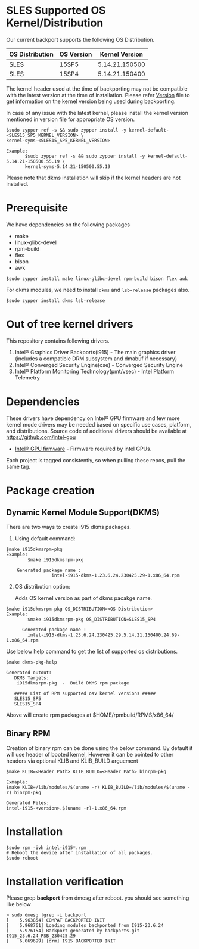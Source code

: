 
# SLES Supported OS Kernel/Distribution
  Our current backport supports the following OS Distribution.

| OS Distribution | OS Version | Kernel Version  |
|---  |---  |---  |
| SLES | 15SP5 | 5.14.21.150500 |
| SLES | 15SP4 | 5.14.21.150400 |

  The kernel header used at the time of backporting may not be compatible with the latest version at the time of installation.
  Please refer [Version](https://github.com/intel-gpu/intel-gpu-i915-backports/blob/backport/main/versions) file to get information on the kernel version being used during backporting.

  In case of any issue with the latest kernel, please install the kernel version mentioned in version file for appropriate OS version.

```
$sudo zypper ref -s && sudo zypper install -y kernel-default-<SLES15_SP5_KERNEL_VERSION> \
kernel-syms-<SLES15_SP5_KERNEL_VERSION>

Example:
       $sudo zypper ref -s && sudo zypper install -y kernel-default-5.14.21-150500.55.19 \
       kernel-syms-5.14.21-150500.55.19
```

Please note that dkms installation will skip if the kernel headers are not installed.

# Prerequisite
We have dependencies on the following packages
  - make
  - linux-glibc-devel
  - rpm-build
  - flex
  - bison
  - awk
```
$sudo zypper install make linux-glibc-devel rpm-build bison flex awk
```
For dkms modules, we need to install `dkms` and `lsb-release` packages also.

```
$sudo zypper install dkms lsb-release
```

# Out of tree kernel drivers
This repository contains following drivers.
1. Intel® Graphics Driver Backports(i915) - The main graphics driver (includes a compatible DRM subsystem and dmabuf if necessary)
2. Intel® Converged Security Engine(cse) - Converged Security Engine
3. Intel® Platform Monitoring Technology(pmt/vsec) - Intel Platform Telemetry


# Dependencies

  These drivers have dependency on Intel® GPU firmware and few more kernel mode drivers may be needed based on specific use cases, platform, and distributions. Source code of additional drivers should be available at https://github.com/intel-gpu

- [Intel® GPU firmware](https://github.com/intel-gpu/intel-gpu-firmware) - Firmware required by intel GPUs.

Each project is tagged consistently, so when pulling these repos, pull the same tag.


# Package creation

## Dynamic Kernel Module Support(DKMS)
There are two ways to create i915 dkms packages.
1. Using default command:
```
$make i915dkmsrpm-pkg
Example:
        $make i915dkmsrpm-pkg

    Generated package name :
                 intel-i915-dkms-1.23.6.24.230425.29-1.x86_64.rpm
```

2. OS distribution option:

    Adds OS kernel version as part of dkms pacakge name.

```
$make i915dkmsrpm-pkg OS_DISTRIBUTION=<OS Distribution>
Example:
        $make i915dkmsrpm-pkg OS_DISTRIBUTION=SLES15_SP4

      Generated package name :
        intel-i915-dkms-1.23.6.24.230425.29.5.14.21.150400.24.69-1.x86_64.rpm
```
  Use below help command to get the list of supported os distributions.
```
$make dkms-pkg-help

Generated outout:
   DKMS Targets:
    i915dkmsrpm-pkg  -  Build DKMS rpm package

   ##### List of RPM supported osv kernel versions #####
   SLES15_SP5
   SLES15_SP4
```
Above  will create rpm packages at $HOME/rpmbuild/RPMS/x86_64/

## Binary RPM
Creation of binary rpm can be done using the below command. By default it will use header of booted kernel, However it can be pointed to other headers via optional KLIB and KLIB_BUILD arguement
```
$make KLIB=<Header Path> KLIB_BUILD=<Header Path> binrpm-pkg

Exmaple:
$make KLIB=/lib/modules/$(uname -r) KLIB_BUILD=/lib/modules/$(uname -r) binrpm-pkg

Generated Files:
intel-i915-<version>.$(uname -r)-1.x86_64.rpm
```

# Installation
```
$sudo rpm -ivh intel-i915*.rpm
# Reboot the device after installation of all packages.
$sudo reboot
```

# Installation verification

Please grep **backport** from dmesg after reboot. you should see something like below
```
> sudo dmesg |grep -i backport
[    5.963854] COMPAT BACKPORTED INIT
[    5.968761] Loading modules backported from I915-23.6.24
[    5.976154] Backport generated by backports.git I915_23.6.24_PSB_230425.29
[    6.069699] [drm] I915 BACKPORTED INIT
```
